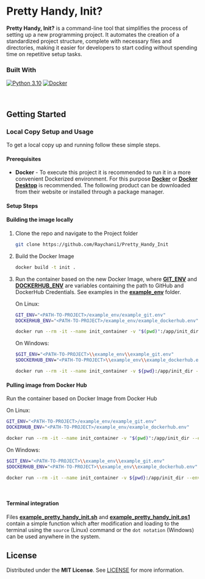 # Pretty Handy, Init?

**Pretty Handy, Init?** is a command-line tool that simplifies the process of setting up a new programming project. It automates the creation of a standardized project structure, complete with necessary files and directories, making it easier for developers to start coding without spending time on repetitive setup tasks.
</br>


### **Built With**
[![Python 3.10][Python]][Python-url]
[![Docker][Docker]][Docker-url]

</br>


## **Getting Started**


### **Local Copy Setup and Usage**
To get a local copy up and running follow these simple steps.

#### **Prerequisites**

* **Docker** - To execute this project it is recommended to run it in a more convenient Dockerized environment. For this purpose [**Docker**](https://www.docker.com/) or [**Docker Desktop**](https://www.docker.com/products/docker-desktop/) is recommended. The following product can be downloaded from their website or installed through a package manager.

#### **Setup Steps**

#### Building the image locally

1. Clone the repo and navigate to the Project folder
   ```sh
   git clone https://github.com/Raychani1/Pretty_Handy_Init
   ```

2. Build the Docker Image
   ```sh
   docker build -t init .
   ```

3. Run the container based on the new Docker Image, where [**GIT_ENV**](https://github.com/Raychani1/Pretty_Handy_Init/blob/main/example_env/example_git.env) and [**DOCKERHUB_ENV**](https://github.com/Raychani1/Pretty_Handy_Init/blob/main/example_env/example_dockerhub.env) are variables containing the path to GitHub and DockerHub Credentials. See examples in the [**example_env**](https://github.com/Raychani1/Pretty_Handy_Init/blob/main/example_env/) folder.

    On Linux:
    ```sh
    GIT_ENV="<PATH-TO-PROJECT>/example_env/example_git.env"
	DOCKERHUB_ENV="<PATH-TO-PROJECT>/example_env/example_dockerhub.env"

    docker run --rm -it --name init_container -v "$(pwd)":/app/init_dir --env-file "$GIT_ENV" --env-file "$DOCKERHUB_ENV" init
    ```

    On Windows:
    ```sh
    $GIT_ENV="<PATH-TO-PROJECT>\\example_env\\example_git.env"
	$DOCKERHUB_ENV="<PATH-TO-PROJECT>\\example_env\\example_dockerhub.env"

    docker run --rm -it --name init_container -v ${pwd}:/app/init_dir --env-file $GIT_ENV --env-file $DOCKERHUB_ENV init
    ```

#### Pulling image from Docker Hub

Run the container based on Docker Image from Docker Hub

On Linux:
```sh
GIT_ENV="<PATH-TO-PROJECT>/example_env/example_git.env"
DOCKERHUB_ENV="<PATH-TO-PROJECT>/example_env/example_dockerhub.env"

docker run --rm -it --name init_container -v "$(pwd)":/app/init_dir --env-file "$GIT_ENV" --env-file "$DOCKERHUB_ENV" rajcsanyiladislavit/pretty_handy_init:latest
```

On Windows:
```sh
$GIT_ENV="<PATH-TO-PROJECT>\\example_env\\example_git.env"
$DOCKERHUB_ENV="<PATH-TO-PROJECT>\\example_env\\example_dockerhub.env"

docker run --rm -it --name init_container -v ${pwd}:/app/init_dir --env-file $GIT_ENV --env-file $DOCKERHUB_ENV rajcsanyiladislavit/pretty_handy_init:latest
```

</br>

#### Terminal integration
Files [**example_pretty_handy_init.sh**](https://github.com/Raychani1/Pretty_Handy_Init/blob/main/example_pretty_handy_init.sh) and [**example_pretty_handy_init.ps1**](https://github.com/Raychani1/Pretty_Handy_Init/blob/main/example_pretty_handy_init.ps1) contain a simple function which after modification and loading to the terminal using the `source` (Linux) command or the `dot notation` (Windows) can be used anywhere in the system.


## **License**

Distributed under the **MIT License**. See [LICENSE](https://github.com/Raychani1/Pretty_Handy_Init/blob/main/LICENSE) for more information.

<!-- Variables -->

[Python]: https://img.shields.io/badge/python-3670A0?style=for-the-badge&logo=python&logoColor=ffdd54
[Python-url]: https://www.python.org/

[Docker]: https://img.shields.io/badge/docker-%230db7ed.svg?style=for-the-badge&logo=docker&logoColor=white
[Docker-url]: https://www.docker.com/
